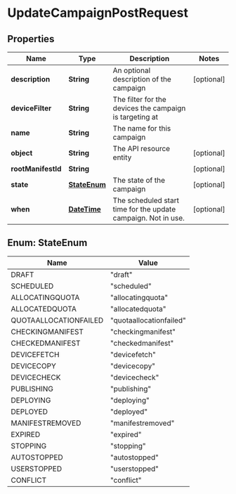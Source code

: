 
# UpdateCampaignPostRequest

## Properties
Name | Type | Description | Notes
------------ | ------------- | ------------- | -------------
**description** | **String** | An optional description of the campaign |  [optional]
**deviceFilter** | **String** | The filter for the devices the campaign is targeting at | 
**name** | **String** | The name for this campaign | 
**object** | **String** | The API resource entity |  [optional]
**rootManifestId** | **String** |  |  [optional]
**state** | [**StateEnum**](#StateEnum) | The state of the campaign |  [optional]
**when** | [**DateTime**](DateTime.md) | The scheduled start time for the update campaign. Not in use. |  [optional]


<a name="StateEnum"></a>
## Enum: StateEnum
Name | Value
---- | -----
DRAFT | &quot;draft&quot;
SCHEDULED | &quot;scheduled&quot;
ALLOCATINGQUOTA | &quot;allocatingquota&quot;
ALLOCATEDQUOTA | &quot;allocatedquota&quot;
QUOTAALLOCATIONFAILED | &quot;quotaallocationfailed&quot;
CHECKINGMANIFEST | &quot;checkingmanifest&quot;
CHECKEDMANIFEST | &quot;checkedmanifest&quot;
DEVICEFETCH | &quot;devicefetch&quot;
DEVICECOPY | &quot;devicecopy&quot;
DEVICECHECK | &quot;devicecheck&quot;
PUBLISHING | &quot;publishing&quot;
DEPLOYING | &quot;deploying&quot;
DEPLOYED | &quot;deployed&quot;
MANIFESTREMOVED | &quot;manifestremoved&quot;
EXPIRED | &quot;expired&quot;
STOPPING | &quot;stopping&quot;
AUTOSTOPPED | &quot;autostopped&quot;
USERSTOPPED | &quot;userstopped&quot;
CONFLICT | &quot;conflict&quot;



